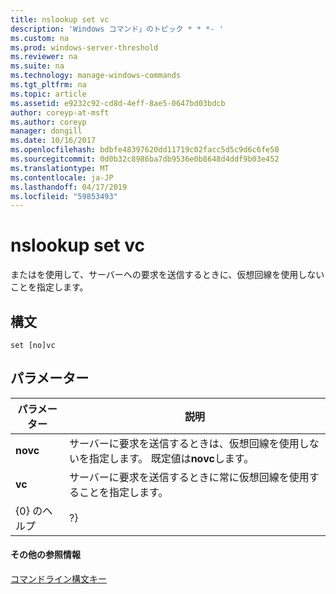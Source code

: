 ```yaml
---
title: nslookup set vc
description: 'Windows コマンド」のトピック * * *- '
ms.custom: na
ms.prod: windows-server-threshold
ms.reviewer: na
ms.suite: na
ms.technology: manage-windows-commands
ms.tgt_pltfrm: na
ms.topic: article
ms.assetid: e9232c92-cd8d-4eff-8ae5-0647bd03bdcb
author: coreyp-at-msft
ms.author: coreyp
manager: dongill
ms.date: 10/16/2017
ms.openlocfilehash: bdbfe48397620dd11719c02facc5d5c9d6c6fe50
ms.sourcegitcommit: 0d0b32c8986ba7db9536e0b8648d4ddf9b03e452
ms.translationtype: MT
ms.contentlocale: ja-JP
ms.lasthandoff: 04/17/2019
ms.locfileid: "59853493"
---
```

# <a name="nslookup-set-vc"></a>nslookup set vc



またはを使用して、サーバーへの要求を送信するときに、仮想回線を使用しないことを指定します。

## <a name="syntax"></a>構文

```
set [no]vc
```

## <a name="parameters"></a>パラメーター

|パラメーター|説明|
|---------|-----------|
|**novc**|サーバーに要求を送信するときは、仮想回線を使用しないを指定します。 既定値は**novc**します。|
|**vc**|サーバーに要求を送信するときに常に仮想回線を使用することを指定します。|
|{0} のヘルプ | ?}|簡単な概要を表示します。 **nslookup**サブコマンドします。|

#### <a name="additional-references"></a>その他の参照情報

[コマンドライン構文キー](command-line-syntax-key.md)